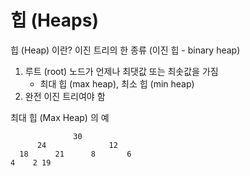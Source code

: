 # 힙 (Heaps)

힙 (Heap) 이란?
이진 트리의 한 종류 (이진 힙 - binary heap)

1. 루트 (root) 노드가 언제나 최댓값 또는 최솟값을 가짐
   - 최대 힙 (max heap), 최소 힙 (min heap)
2. 완전 이진 트리여야 함

최대 힙 (Max Heap) 의 예

```
              30
      24              12
  18      21      8       6
4    2 19
```
